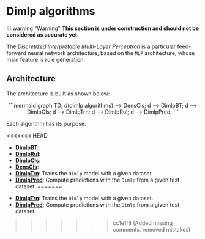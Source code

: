 # Dimlp algorithms

!!! warning "Warning"
    **This section is under construction and should not be considered as accurate yet.**

The *Discretized Interpretable Multi-Layer Perceptron* is a particular feed-forward neural network architecture, based on the `MLP` architecture, whose main feature is rule generation.

## Architecture
The architecture is built as shown below:

<div align="center">
```mermaid
graph TD;
    d(dimlp algorithms) --> DensCls;
    d --> DimlpBT;
    d --> DimlpCls;
    d --> DimlpTrn;
    d --> DimlpRul;
    d --> DimlpPred;
```
</div>


Each algorithm has its purpose:

<<<<<<< HEAD
- **[DimlpBT](dimlpbt.md)**: 
- **[DimlpRul](dimlprul.md)**:
- **[DimlpCls](dimlpcls.md)**:
- **[DensCls](denscls.md)**: 
- **[DimlpTrn](dimlptrn.md)**: Trains the `Dimlp` model with a given dataset.
- **[DimlpPred](dimlppred.md)**: Compute predictions with the `Dimlp` from a given test dataset.
=======
<!-- 
- **[DimlpBT]()**: 
- **[DimlpRul]()**:
- **[DimlpCls]()**:
- **[DensCls]()**:  
-->
- **[DimlpTrn]()**: Trains the `Dimlp` model with a given dataset.
- **[DimlpPred]()**: Compute predictions with the `Dimlp` from a given test dataset.
>>>>>>> cc1e1f8 (Added missing comments, removed mistakes)
